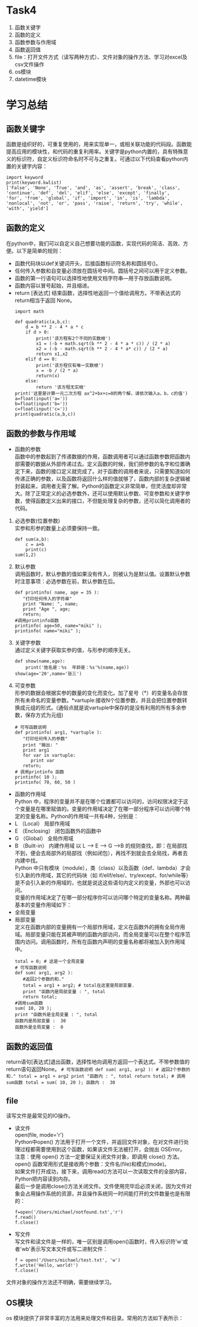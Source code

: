 Task4
=======
1. 函数关键字
2. 函数的定义
3. 函数参数与作用域
4. 函数返回值
5. file：打开文件方式（读写两种方式）、文件对象的操作方法、学习对excel及csv文件操作
6. os模块
7. datetime模块

学习总结
===
## 函数关键字
函数是组织好的，可重复使用的，用来实现单一，或相关联功能的代码段。函数能提高应用的模块性，和代码的重复利用率。关键字是python内置的，具有特殊意义的标识符，自定义标识符命名时不可与之重复。可通过以下代码查看python内置的关键字内容：
  ```
  import keyword
  print(keyword.kwlist)
  ['False', 'None', 'True', 'and', 'as', 'assert', 'break', 'class', 'continue', 'def', 'del', 'elif', 'else', 'except', 'finally',         'for', 'from', 'global', 'if', 'import', 'in', 'is', 'lambda', 'nonlocal', 'not', 'or', 'pass', 'raise', 'return', 'try', 'while',         'with', 'yield']
  ```
## 函数的定义
在python中，我们可以自定义自己想要功能的函数，实现代码的简洁、高效、方便。以下是简单的规则：
* 函数代码块以def关键词开头，后接函数标识符名称和圆括号()。
* 任何传入参数和自变量必须放在圆括号中间。圆括号之间可以用于定义参数。
* 函数的第一行语句可以选择性地使用文档字符串—用于存放函数说明。
* 函数内容以冒号起始，并且缩进。
* return [表达式] 结束函数，选择性地返回一个值给调用方。不带表达式的return相当于返回 None。
  ```
  import math

  def quadratic(a,b,c):
      d = b ** 2 - 4 * a * c
      if d > 0:
          print('该方程有2个不同的实数根')
          x1 = (-b + math.sqrt(b ** 2 - 4 * a * c)) / (2 * a)
          x2 = (-b - math.sqrt(b ** 2 - 4 * a* c)) / (2 * a)
          return x1,x2
      elif d == 0:
          print('该方程仅有唯一实数根')
          x = -b / (2 * a)
          return(x)
      else:
          return '该方程无实根'
  print('这里是计算一元二次方程 ax^2+bx+c=0的两个解，请依次输入a，b，c的值')
  a=float(input('a='))
  b=float(input('b='))
  c=float(input('c='))
  print(quadratic(a,b,c))
  ```
## 函数的参数与作用域
* 函数的参数<br>
函数中的参数起到了传递数据的作用，函数调用者可以通过函数参数把函数内部需要的数据从外部传递过去。定义函数的时候，我们把参数的名字和位置确定下来，函数的接口定义就完成了。对于函数的调用者来说，只需要知道如何传递正确的参数，以及函数将返回什么样的值就够了，函数内部的复杂逻辑被封装起来，调用者无需了解。Python的函数定义非常简单，但灵活度却非常大。除了正常定义的必选参数外，还可以使用默认参数、可变参数和关键字参数，使得函数定义出来的接口，不但能处理复杂的参数，还可以简化调用者的代码。
1. 必选参数(位置参数)<br>
实参和形参的数量上必须要保持一致。
    ```
    def sum(a,b):
        c = a+b
        print(c)
    sum(1,2)
    ```
2. 默认参数<br>
调用函数时，默认参数的值如果没有传入，则被认为是默认值。设置默认参数时注意事项：必选参数在前，默认参数在后。
    ```
    def printinfo( name, age = 35 ):
       "打印任何传入的字符串"
       print "Name: ", name;
       print "Age ", age;
       return;
    #调用printinfo函数
    printinfo( age=50, name="miki" );
    printinfo( name="miki" );
    ```
3. 关键字参数<br>
通过定义关键字获取实参的值，与形参的顺序无关。
    ```
    def show(name,age):
        print('姓名是：%s  年龄是：%s'%(name,age))
    show(age='20',name='张三')
    ```
4. 可变参数<br>
形参的数据会根据实参的数量的变化而变化。加了星号（\*）的变量名会存放所有未命名的变量参数。\*vartuple:接收N个位置参数，并且会把位置参数转换成元组的形式。(通俗点就是说vartuple中保存的是没有利用的所有多余参数，保存方式为元组)
    ```
    # 可写函数说明
    def printinfo( arg1, *vartuple ):
       "打印任何传入的参数"
       print "输出: "
       print arg1
       for var in vartuple:
          print var
       return;
    # 调用printinfo 函数
    printinfo( 10 );
    printinfo( 70, 60, 50 )
    ```
* 函数的作用域<br>
Python 中，程序的变量并不是在哪个位置都可以访问的，访问权限决定于这个变量是在哪里赋值的。变量的作用域决定了在哪一部分程序可以访问哪个特定的变量名称。Python的作用域一共有4种，分别是：
* L （Local） 局部作用域
* E （Enclosing） 闭包函数外的函数中
* G （Global） 全局作用域
* B （Built-in） 内建作用域
以 L –> E –> G –>B 的规则查找，即：在局部找不到，便会去局部外的局部找（例如闭包），再找不到就会去全局找，再者去内建中找。<br>
Python 中只有模块（module），类（class）以及函数（def、lambda）才会引入新的作用域，其它的代码块（如 if/elif/else/、try/except、for/while等）是不会引入新的作用域的，也就是说这这些语句内定义的变量，外部也可以访问。<br>
变量的作用域决定了在哪一部分程序你可以访问哪个特定的变量名称。两种最基本的变量作用域如下：
* 全局变量
* 局部变量<br>
定义在函数内部的变量拥有一个局部作用域，定义在函数外的拥有全局作用域。局部变量只能在其被声明的函数内部访问，而全局变量可以在整个程序范围内访问。调用函数时，所有在函数内声明的变量名称都将被加入到作用域中。
    ```
    total = 0; # 这是一个全局变量
    # 可写函数说明
    def sum( arg1, arg2 ):
       #返回2个参数的和."
       total = arg1 + arg2; # total在这里是局部变量.
       print "函数内是局部变量 : ", total
       return total;
    #调用sum函数
    sum( 10, 20 );
    print "函数外是全局变量 : ", total
    函数内是局部变量 :  30
    函数外是全局变量 :  0
    ```
## 函数的返回值
return语句[表达式]退出函数，选择性地向调用方返回一个表达式。不带参数值的return语句返回None。
    ```
    # 可写函数说明
    def sum( arg1, arg2 ):
       # 返回2个参数的和."
       total = arg1 + arg2
       print "函数内 : ", total
       return total;
    # 调用sum函数
    total = sum( 10, 20 );
    函数内 :  30
    ```
## file
读写文件是最常见的IO操作。
* 读文件<br>
  open(file, mode='r')<br>
  Python中open() 方法用于打开一个文件，并返回文件对象，在对文件进行处理过程都需要使用到这个函数，如果该文件无法被打开，会抛出 OSError。<br>
  注意：使用 open() 方法一定要保证关闭文件对象，即调用 close() 方法。open() 函数常用形式是接收两个参数：文件名(file)和模式(mode)。<br>
  如果文件打开成功，接下来，调用read()方法可以一次读取文件的全部内容，Python把内容读到内存。<br>
  最后一步是调用close()方法关闭文件。文件使用完毕后必须关闭，因为文件对象会占用操作系统的资源，并且操作系统同一时间能打开的文件数量也是有限的：
    ```
    f=open('/Users/michael/notfound.txt','r')
    f.read()
    f.close()
    ```
* 写文件<br>
  写文件和读文件是一样的，唯一区别是调用open()函数时，传入标识符'w'或者'wb'表示写文本文件或写二进制文件：
    ```
    f = open('/Users/michael/test.txt', 'w')
    f.write('Hello, world!')
    f.close()
    ```
 文件对象的操作方法还不明确，需要继续学习。
 ## OS模块
 os 模块提供了非常丰富的方法用来处理文件和目录。常用的方法如下表所示：
 
  

